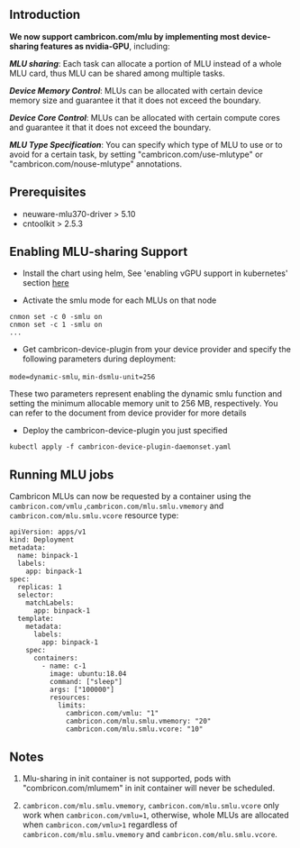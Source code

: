 ## Introduction

**We now support cambricon.com/mlu by implementing most device-sharing features as nvidia-GPU**, including:

***MLU sharing***: Each task can allocate a portion of MLU instead of a whole MLU card, thus MLU can be shared among multiple tasks.

***Device Memory Control***: MLUs can be allocated with certain device memory size and guarantee it that it does not exceed the boundary.

***Device Core Control***: MLUs can be allocated with certain compute cores and guarantee it that it does not exceed the boundary.

***MLU Type Specification***: You can specify which type of MLU to use or to avoid for a certain task, by setting "cambricon.com/use-mlutype" or "cambricon.com/nouse-mlutype" annotations. 


## Prerequisites

* neuware-mlu370-driver > 5.10
* cntoolkit > 2.5.3

## Enabling MLU-sharing Support

* Install the chart using helm, See 'enabling vGPU support in kubernetes' section [here](https://github.com/Project-HAMi/HAMi#enabling-vgpu-support-in-kubernetes)

* Activate the smlu mode for each MLUs on that node

```
cnmon set -c 0 -smlu on
cnmon set -c 1 -smlu on
...
```

* Get cambricon-device-plugin from your device provider and specify the following parameters during deployment:

`mode=dynamic-smlu`, `min-dsmlu-unit=256`

These two parameters represent enabling the dynamic smlu function and setting the minimum allocable memory unit to 256 MB, respectively. You can refer to the document from device provider for more details

* Deploy the cambricon-device-plugin you just specified

```
kubectl apply -f cambricon-device-plugin-daemonset.yaml
```

## Running MLU jobs

Cambricon MLUs can now be requested by a container
using the `cambricon.com/vmlu` ,`cambricon.com/mlu.smlu.vmemory` and `cambricon.com/mlu.smlu.vcore` resource type:

```
apiVersion: apps/v1
kind: Deployment
metadata:
  name: binpack-1
  labels:
    app: binpack-1
spec:
  replicas: 1
  selector:
    matchLabels:
      app: binpack-1
  template:
    metadata:
      labels:
        app: binpack-1
    spec:
      containers:
        - name: c-1
          image: ubuntu:18.04
          command: ["sleep"]
          args: ["100000"]
          resources:
            limits:
              cambricon.com/vmlu: "1"
              cambricon.com/mlu.smlu.vmemory: "20"
              cambricon.com/mlu.smlu.vcore: "10"
```

## Notes

1. Mlu-sharing in init container is not supported, pods with "combricon.com/mlumem" in init container will never be scheduled.

2. `cambricon.com/mlu.smlu.vmemory`, `cambricon.com/mlu.smlu.vcore` only work when `cambricon.com/vmlu=1`, otherwise, whole MLUs are allocated when `cambricon.com/vmlu>1` regardless of `cambricon.com/mlu.smlu.vmemory` and `cambricon.com/mlu.smlu.vcore`.